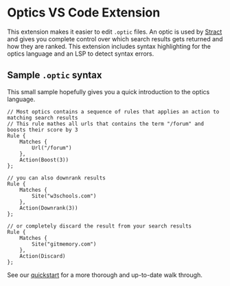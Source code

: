 # Optics VS Code Extension
This extension makes it easier to edit `.optic` files. An optic is used by [Stract](https://trystract.com) and gives you complete control over which search results gets returned and how they are ranked. This extension includes syntax highlighting for the optics language and an LSP to detect syntax errors.

## Sample `.optic` syntax
This small sample hopefully gives you a quick introduction to the optics language.

```
// Most optics contains a sequence of rules that applies an action to matching search results
// This rule mathes all urls that contains the term "/forum" and boosts their score by 3
Rule {
    Matches {
        Url("/forum")
    },
    Action(Boost(3))
};

// you can also downrank results
Rule {
    Matches {
        Site("w3schools.com")
    },
    Action(Downrank(3))
};

// or completely discard the result from your search results
Rule {
    Matches {
        Site("gitmemory.com")
    },
    Action(Discard)
};
```

See our [quickstart](https://github.com/StractOrg/sample-optics/blob/main/quickstart.optic) for a more thorough and up-to-date walk through.